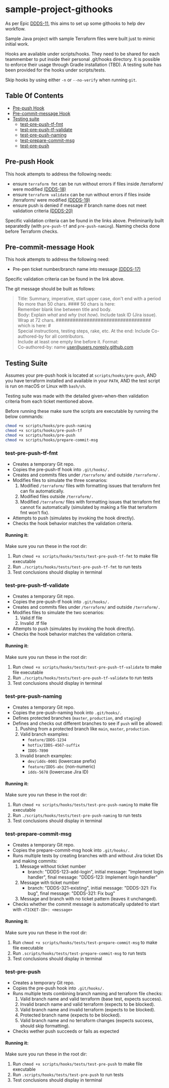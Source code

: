 # sample-project-githooks
As per Epic [DDDS-11](https://dat.jeppesen.com/jira/browse/DDDS-11), this aims to set up some githooks to help dev workflow.

Sample Java project with sample Terraform files were built just to mimic initial work. 

Hooks are available under scripts/hooks. They need to be shared for each teammember to put inside their personal .git/hooks directory. It is possible to enforce their usage through Gradle installation (TBD). A testing suite has been provided for the hooks under scripts/tests.

Skip hooks by using either `-n` or `--no-verify` when running `git`.

## Table Of Contents
 - [Pre-push Hook](#pre-push-hook)
 - [Pre-commit-message Hook](#pre-commit-message-hook)
 - [Testing suite](#testing-suite)  
    - [test-pre-push-tf-fmt](#test-pre-push-tf-fmt)
    - [test-pre-push-tf-validate](#test-pre-push-tf-validate)
    - [test-pre-push-naming](#test-pre-push-naming)
    - [test-prepare-commit-msg](#test-prepare-commit-msg)
    - [test-pre-push](#test-pre-push)

## Pre-push Hook

This hook attempts to address the following needs:

- ensure `terraform fmt` can be run without errors if files inside /terraform/ were modified [(DDDS-18)](https://dat.jeppesen.com/jira/browse/DDDS-18)
- ensure `terraform validate` can be run without errors if files inside /terraform/ were modified [(DDDS-19)](https://dat.jeppesen.com/jira/browse/DDDS-19)
- ensure push is denied if message if branch name does not meet validation criteria [(DDDS-20)](https://dat.jeppesen.com/jira/browse/DDDS-20)

Specific validation criteria can be found in the links above. Preliminarily built separatedly (with `pre-push-tf` and `pre-push-naming`). Naming checks done before Terraform checks.

## Pre-commit-message Hook

This hook attempts to address the following need:
- Pre-pen ticket number/branch name into message [(DDDS-17)](https://dat.jeppesen.com/jira/browse/DDDS-17)

Specific validation criteria can be found in the link above.

The git message should be built as follows:

>    Title: Summary, imperative, start upper case, don't end with a period 
>    No more than 50 chars. #### 50 chars is here:  
>    Remember blank line between title and body.  
>    Body: Explain *what* and *why* (not *how*). Include task ID (Jira issue).  
>    Wrap at 72 chars. ################################## which is here:  #  
>    Special instructions, testing steps, rake, etc. 
>    At the end: Include Co-authored-by for all contributors.  
>    Include at least one empty line before it. Format:  
>    Co-authored-by: name <user@users.noreply.github.com>  


## Testing Suite

Assumes your pre-push hook is located at `scripts/hooks/pre-push`, AND you have terraform installed and available in your `PATH`, AND the test script is run on macOS or Linux with `bash/sh`.

Testing suite was made with the detailed given-when-then validation criteria from each ticket mentioned above.

Before running these make sure the scripts are executable by running the below commands:

```bash
chmod +x scripts/hooks/pre-push-naming
chmod +x scripts/hooks/pre-push-tf
chmod +x scripts/hooks/pre-push
chmod +x scripts/hooks/prepare-commit-msg
```

### test-pre-push-tf-fmt

- Creates a temporary Git repo.
- Copies the pre-push-tf hook into `.git/hooks/.`
- Creates and commits files under `/terraform/` and outside `/terraform/.`
- Modifies files to simulate the three scenarios:
    1. Modified `/terraform/` files with formatting issues that terraform fmt can fix automatically.
    2. Modified files outside `/terraform/.`
    3. Modified `/terraform/` files with formatting issues that terraform fmt cannot fix automatically (simulated by making a file that terraform fmt won't fix). 
- Attempts to push (simulates by invoking the hook directly).
- Checks the hook behavior matches the validation criteria.

#### Running it:
Make sure you run these in the root dir:
1. Run `chmod +x scripts/hooks/tests/test-pre-push-tf-fmt` to make file executable
2. Run `./scripts/hooks/tests/test-pre-push-tf-fmt` to run tests
3. Test conclusions should display in terminal

### test-pre-push-tf-validate

- Creates a temporary Git repo.
- Copies the pre-push-tf hook into `.git/hooks/.`
- Creates and commits files under `/terraform/` and outside `/terraform/.`
- Modifies files to simulate the two scenarios:
    1. Valid.tf file
    2. Invalid .tf file 
- Attempts to push (simulates by invoking the hook directly).
- Checks the hook behavior matches the validation criteria.

#### Running it:
Make sure you run these in the root dir:
1. Run `chmod +x scripts/hooks/tests/test-pre-push-tf-validate` to make file executable
2. Run `./scripts/hooks/tests/test-pre-push-tf-validate` to run tests
3. Test conclusions should display in terminal

### test-pre-push-naming

- Creates a temporary Git repo.
- Copies the pre-push-naming hook into `.git/hooks/.`
- Defines protected branches (`master`, `production`, and `staging`)
- Defines and checks out different branches to see if `push` will be allowed:
    1. Pushing from a protected branch like `main`, `master`, `production`.
    2. Valid branch examples:
        - `feature/IDDS-1234`
        - `hotfix/IDDS-4567-suffix`
        - `IDDS-7890`
    3. Invalid branch examples:
        - `dev/idds-0001` (lowercase prefix)
        - `feature/IDDS-abc` (non-numeric)
        - `idds-5678` (lowercase Jira ID)

#### Running it:
Make sure you run these in the root dir:
1. Run `chmod +x scripts/hooks/tests/test-pre-push-naming` to make file executable
2. Run `./scripts/hooks/tests/test-pre-push-naming` to run tests
3. Test conclusions should display in terminal

### test-prepare-commit-msg

- Creates a temporary Git repo.
- Copies the prepare-commit-msg hook into `.git/hooks/.`
- Runs multiple tests by creating branches with and without Jira ticket IDs and making commits:
    1. Message without ticket number 
        - branch: "DDDS-123-add-login", initial message: "Implement login handler", final message: "DDDS-123: Implement login handler"
    2. Message with ticket number
        - branch: "DDDS-321-existing", initial message: "DDDS-321: Fix bug", final message: "DDDS-321: Fix bug"
    3. Message and branch with no ticket pattern (leaves it unchanged).
- Checks whether the commit message is automatically updated to start with `<TICKET-ID>: <message>`

#### Running it:
Make sure you run these in the root dir:
1. Run `chmod +x scripts/hooks/tests/test-prepare-commit-msg` to make file executable
2. Run `.scripts/hooks/tests/test-prepare-commit-msg` to run tests
3. Test conclusions should display in terminal

### test-pre-push

- Creates a temporary Git repo.
- Copies the pre-push hook into `.git/hooks/.`
- Runs multiple tests combining branch naming and terraform file checks:
    1. Valid branch name and valid terraform (base test, expects success).
    2. Invalid branch name and valid terraform (expects to be blocked).
    3. Valid branch name and invalid terraform (expects to be blocked).
    4. Protected branch name (expects to be blocked).
    5. Valid branch name and no terraform changes (expects success, should skip formatting).
- Checks wether push succeeds or fails as expected

#### Running it:
Make sure you run these in the root dir:
1. Run `chmod +x scripts/hooks/tests/test-pre-push` to make file executable
2. Run `.scripts/hooks/tests/test-pre-push` to run tests
3. Test conclusions should display in terminal